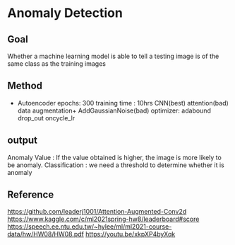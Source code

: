 # Anomaly Detection
## Goal
Whether a machine learning model is able to tell a testing image is of the same class as the training images
## Method
* Autoencoder
epochs: 300
training time : 10hrs
CNN(best)
attention(bad)
data augmentation+ AddGaussianNoise(bad)
optimizer: adabound
drop_out
oncycle_lr
## output
Anomaly Value : If the value obtained is higher, the image is more likely to be anomaly.
Classification : we need a threshold to determine whether it is anomaly
## Reference
https://github.com/leaderj1001/Attention-Augmented-Conv2d
https://www.kaggle.com/c/ml2021spring-hw8/leaderboard#score
https://speech.ee.ntu.edu.tw/~hylee/ml/ml2021-course-data/hw/HW08/HW08.pdf
https://youtu.be/xkpXP4byXqk

